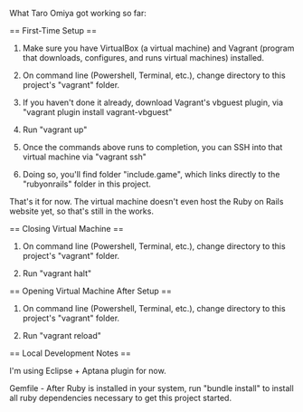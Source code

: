 What Taro Omiya got working so far:


== First-Time Setup ==
1) Make sure you have VirtualBox (a virtual machine) and Vagrant (program that downloads, configures, and runs virtual machines) installed.

2) On command line (Powershell, Terminal, etc.), change directory to this project's "vagrant" folder.

3) If you haven't done it already, download Vagrant's vbguest plugin, via "vagrant plugin install vagrant-vbguest"

4) Run "vagrant up"

5) Once the commands above runs to completion, you can SSH into that virtual machine via "vagrant ssh"

6) Doing so, you'll find folder "include.game", which links directly to the "rubyonrails" folder in this project.

That's it for now.  The virtual machine doesn't even host the Ruby on Rails website yet, so that's still in the works.

== Closing Virtual Machine ==
1) On command line (Powershell, Terminal, etc.), change directory to this project's "vagrant" folder.

2) Run "vagrant halt"

== Opening Virtual Machine After Setup ==
1) On command line (Powershell, Terminal, etc.), change directory to this project's "vagrant" folder.

2) Run "vagrant reload"


== Local Development Notes ==

I'm using Eclipse + Aptana plugin for now.

Gemfile - After Ruby is installed in your system, run "bundle install" to install all ruby dependencies necessary to get this project started.